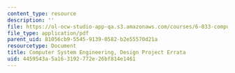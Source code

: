 ```yaml
---
content_type: resource
description: ''
file: https://ol-ocw-studio-app-qa.s3.amazonaws.com/courses/6-033-computer-system-engineering-spring-2018/4459543a5a163192772e26bf814e1461_MIT6_033S18dp_errata.pdf
file_type: application/pdf
parent_uid: 81056cb9-5545-9139-0582-b2e55570d21a
resourcetype: Document
title: Computer System Engineering, Design Project Errata
uid: 4459543a-5a16-3192-772e-26bf814e1461
---
```

